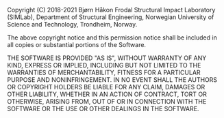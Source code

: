 Copyright (C) 2018-2021 Bjørn Håkon Frodal
Structural Impact Laboratory (SIMLab),
Department of Structural Engineering,
Norwegian University of Science and Technology,
Trondheim, Norway.

The above copyright notice and this permission notice shall be included in all copies or substantial portions of the Software.

THE SOFTWARE IS PROVIDED "AS IS", WITHOUT WARRANTY OF ANY KIND, EXPRESS OR IMPLIED, INCLUDING BUT NOT LIMITED TO THE WARRANTIES OF MERCHANTABILITY, FITNESS FOR A PARTICULAR PURPOSE AND NONINFRINGEMENT. IN NO EVENT SHALL THE AUTHORS OR COPYRIGHT HOLDERS BE LIABLE FOR ANY CLAIM, DAMAGES OR OTHER LIABILITY, WHETHER IN AN ACTION OF CONTRACT, TORT OR OTHERWISE, ARISING FROM, OUT OF OR IN CONNECTION WITH THE SOFTWARE OR THE USE OR OTHER DEALINGS IN THE SOFTWARE.
